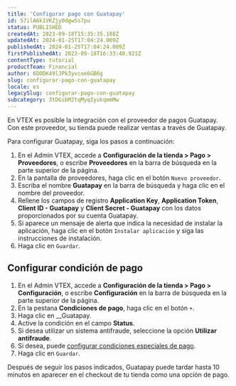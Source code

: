 ```yaml
---
title: 'Configurar pago con Guatapay'
id: 57ilA6k1VKZjy0dgwSs7pu
status: PUBLISHED
createdAt: 2023-09-18T15:35:35.188Z
updatedAt: 2024-01-25T17:04:24.009Z
publishedAt: 2024-01-25T17:04:24.009Z
firstPublishedAt: 2023-09-18T16:33:40.921Z
contentType: tutorial
productTeam: Financial
author: 6DODK49lJPk3yvcoe6GB6g
slug: configurar-pago-con-guatapay
locale: es
legacySlug: configurar-pago-con-guatapay
subcategory: 3tDGibM2tqMyqIyukqmmMw
---
```


En VTEX es posible la integración con el proveedor de pagos Guatapay. Con este proveedor, su tienda puede realizar ventas a través de Guatapay.

Para configurar Guatapay, siga los pasos a continuación:

1. En el Admin VTEX, accede a __Configuración de la tienda > Pago > Proveedores__, o escribe __Proveedores__ en la barra de búsqueda en la parte superior de la página.
2. En la pantalla de proveedores, haga clic en el botón `Nuevo proveedor`.
3. Escriba el nombre __Guatapay__ en la barra de búsqueda y haga clic en el nombre del proveedor.
4. Rellene los campos de registro __Application Key__, __Application Token__, __Client ID - Guatapay__ y __Client Secret - Guatapay__ con los datos proporcionados por su cuenta Guatapay.
5. Si aparece un mensaje de alerta que indica la necesidad de instalar la aplicación, haga clic en el botón `Instalar aplicación` y siga las instrucciones de instalación.
6. Haga clic en `Guardar`.

## Configurar condición de pago
1. En el Admin VTEX, accede a __Configuración de la tienda > Pago > Configuración__, o escribe __Configuración__ en la barra de búsqueda en la parte superior de la página.
2. En la pestana __Condiciones de pago__, haga clic en el botón `+`.
3. Haga clic en __Guatapay.
4. Active la condición en el campo __Status__.
5. Si desea utilizar un sistema antifraude, seleccione la opción __Utilizar antifraude__.
6. Si desea, puede [configurar condiciones especiales de pago](https://help.vtex.com/es/tutorial/condiciones-especiales--tutorials_456?&utm_source=autocomplete#).
7. Haga clic en `Guardar`.

Después de seguir los pasos indicados, Guatapay puede tardar hasta 10 minutos en aparecer en el checkout de tu tienda como una opción de pago.
